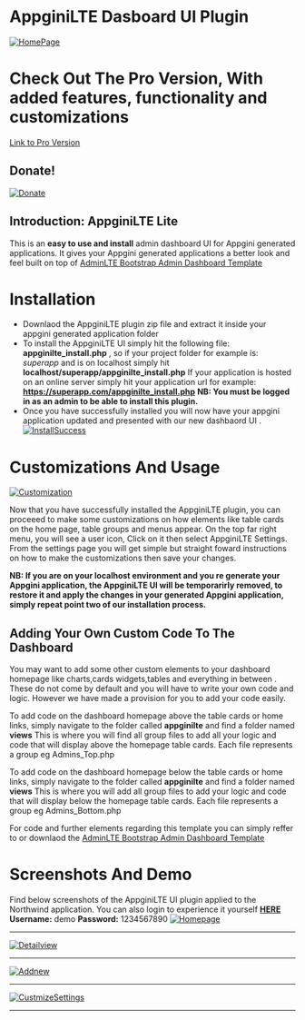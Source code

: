 # AppginiLTE Dasboard UI Plugin


[![HomePage](https://payherokenya.com/appginilte/FireShot%20Capture%20041%20-%20Northwind%20-%20Homepage%20-%20localhost.png)](https://payherokenya.com/appginilte/FireShot%20Capture%20041%20-%20Northwind%20-%20Homepage%20-%20localhost.png)
# Check Out The Pro Version, With added features, functionality and customizations

[Link to Pro Version](https://portals.docsie.io/ronthedev/ronthedev-docs/ronthedev-docs-platinum/appginilte-pro/deployment_9gnlh6Jl5RYLgSnjV/)

## Donate!
[![Donate](https://img.shields.io/badge/Donate-PayPal-green.svg)](https://www.paypal.com/donate/?hosted_button_id=LK3UXEMV785XA)

## Introduction: AppginiLTE Lite
This is an **easy to use and install** admin dashboard UI for Appgini generated applications.
It gives your Appgini generated applications a better look and feel built on top of [AdminLTE Bootstrap Admin Dashboard Template](https://adminlte.io "AdminLTE Bootstrap Admin Dashboard Template") 

# Installation
- Downlaod the AppginiLTE plugin zip file and extract it inside your appgini generated application folder
- To install the AppginiLTE UI simply hit the following file: **appginilte_install.php** , so if your project folder for example is: *superapp* and is on localhost simply hit **localhost/superapp/appginilte_install.php** 
If your application is hosted on an online server simply hit your application url for example: **https://superapp.com/appginilte_install.php**
**NB: You must be logged in as an admin to be able to install this plugin.**
- Once you have successfully installed you will now have your appgini application updated and presented with our new dashbaord UI .
[![InstallSuccess](https://payherokenya.com/appginilte/FireShot%20Capture%20046%20-%20Northwind%20-%20localhost.png)](https://payherokenya.com/appginilte/FireShot%20Capture%20046%20-%20Northwind%20-%20localhost.png)

# Customizations And Usage

[![Customization](https://payherokenya.com/appginilte/FireShot%20Capture%20045%20-%20Northwind%20-%20localhost.png)](https://payherokenya.com/appginilte/FireShot%20Capture%20045%20-%20Northwind%20-%20localhost.png)

Now that you have successfully installed the AppginiLTE plugin, you can proceeed to make some customizations on how elements like table cards on the home page, table groups and menus appear.
On the top far right menu, you will see a user icon, Click on it then select AppginiLTE Settings.
From the settings page you will get simple but straight foward instructions on how to make the customizations then save your changes.

**NB: If you are on your localhost environment and you re generate your Appgini application, the AppginiLTE UI will be temporarirly removed, to restore it and apply the changes in your generated Appgini application, simply repeat point two of our installation process.**

## Adding Your Own Custom Code To The Dashboard
You may want to add some other custom elements to your dashboard homepage like charts,cards widgets,tables and everything in between . These do not come by default and you will have to write your own code and logic. However we have made a provision for you to add your code easily. 

To add code on the dashboard homepage above the table cards or home links, simply navigate to the folder called **appginilte** and find a folder named **views** This is where you will find all group files to add all your logic and code that will display above the homepage table cards. Each file represents a group eg Admins_Top.php

To add code on the dashboard homepage below the table cards or home links, simply navigate to the folder called **appginilte** and find a folder named **views** This is where you will add all group files to add your logic and code that will display below the homepage table cards. Each file represents a group eg Admins_Bottom.php

For code and further elements regarding this template you can simply reffer to or downlaod the [AdminLTE Bootstrap Admin Dashboard Template](https://adminlte.io/ "AdminLTE Bootstrap Admin Dashboard Template")

# Screenshots And Demo

Find below screenshots  of the AppginiLTE UI plugin applied to the Northwind application. You can also login to experience it yourself [ **HERE**](https://payherokenya.com/northwind " HERE") **Username:** demo **Password:** 1234567890
[![Homepage](https://payherokenya.com/appginilte/FireShot%20Capture%20041%20-%20Northwind%20-%20Homepage%20-%20localhost.png)](https://payherokenya.com/appginilte/FireShot%20Capture%20041%20-%20Northwind%20-%20Homepage%20-%20localhost.png)

------------

[![Detailview](https://payherokenya.com/appginilte/FireShot%20Capture%20042%20-%20Northwind%20-%20localhost.png)](https://payherokenya.com/appginilte/FireShot%20Capture%20042%20-%20Northwind%20-%20localhost.png)

------------

[![Addnew](https://payherokenya.com/appginilte/FireShot%20Capture%20043%20-%20Northwind%20-%20localhost.png)](https://payherokenya.com/appginilte/FireShot%20Capture%20043%20-%20Northwind%20-%20localhost.png)

------------

[![CustmizeSettings](https://payherokenya.com/appginilte/FireShot%20Capture%20044%20-%20Northwind%20-%20localhost.png)](https://payherokenya.com/appginilte/FireShot%20Capture%20044%20-%20Northwind%20-%20localhost.png)

------------
